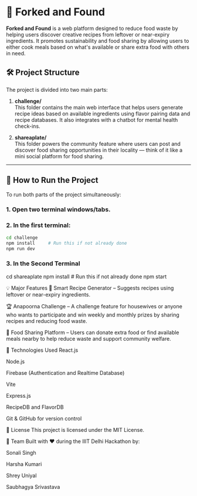 # 🍴 Forked and Found

**Forked and Found** is a web platform designed to reduce food waste by helping users discover creative recipes from leftover or near-expiry ingredients. It promotes sustainability and food sharing by allowing users to either cook meals based on what's available or share extra food with others in need.

## 🛠 Project Structure

The project is divided into two main parts:

1. **challenge/**  
   This folder contains the main web interface that helps users generate recipe ideas based on available ingredients using flavor pairing data and recipe databases. It also integrates with a chatbot for mental health check-ins.

2. **shareaplate/**  
   This folder powers the community feature where users can post and discover food sharing opportunities in their locality — think of it like a mini social platform for food sharing.

---

## 🚀 How to Run the Project

To run both parts of the project simultaneously:

### 1. Open two terminal windows/tabs.

### 2. In the first terminal:
```bash
cd challenge
npm install     # Run this if not already done
npm run dev
```
### 3. In the Second Terminal
cd shareaplate
npm install     # Run this if not already done
npm start


💡 Major Features
🍳 Smart Recipe Generator – Suggests recipes using leftover or near-expiry ingredients.

🏆 Anapoorna Challenge – A challenge feature for housewives or anyone who wants to participate and win weekly and monthly prizes by sharing recipes and reducing food waste.

🤝 Food Sharing Platform – Users can donate extra food or find available meals nearby to help reduce waste and support community welfare.

📁 Technologies Used
React.js

Node.js

Firebase (Authentication and Realtime Database)

Vite

Express.js

RecipeDB and FlavorDB

Git & GitHub for version control

📜 License
This project is licensed under the MIT License.

👥 Team
Built with ❤️ during the IIIT Delhi Hackathon by:

Sonali Singh

Harsha Kumari

Shrey Uniyal

Saubhagya Srivastava
